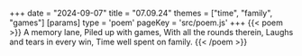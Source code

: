 +++
date = "2024-09-07"
title = "07.09.24"
themes = ["time", "family", "games"]
[params]
  type = 'poem'
  pageKey = 'src/poem.js'
+++
{{< poem >}}
A memory lane,
Piled up with games,
With all the rounds therein,
Laughs and tears in every win,
Time well spent on family.
{{< /poem >}}
